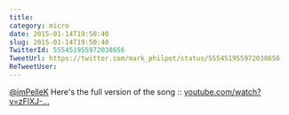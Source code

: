 ```yaml
---
title: 
category: micro
date: 2015-01-14T19:50:40
slug: 2015-01-14T19:50:40
TwitterId: 555451955972038656
TweetUrl: https://twitter.com/mark_philpot/status/555451955972038656
ReTweetUser: 
---
```


[@imPelleK](https://twitter.com/imPelleK) Here's the full version of the song :: [youtube.com/watch?v=zFlXJ-…](https://www.youtube.com/watch?v=zFlXJ-T75F0)